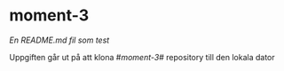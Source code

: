 # moment-3

_En README.md fil som test_

Uppgiften går ut på att klona #_moment-3_# repository till den lokala dator
